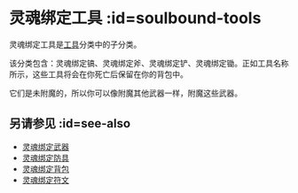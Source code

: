 # 灵魂绑定工具 :id=soulbound-tools

灵魂绑定工具是[工具](/Tools)分类中的子分类。

该分类包含：灵魂绑定镐、灵魂绑定斧、灵魂绑定铲、灵魂绑定锄。正如工具名称所示，这些工具将会在你死亡后保留在你的背包中。

它们是未附魔的，所以你可以像附魔其他武器一样，附魔这些武器。

## 另请参见 :id=see-also

* [灵魂绑定武器](/Soulbound-Weapons)
* [灵魂绑定防具](/Magical-Armor#soulbound-armor)
* [灵魂绑定背包](/Soulbound-Backpack)
* [灵魂绑定符文](/Ancient-Runes#soulbound-rune)
